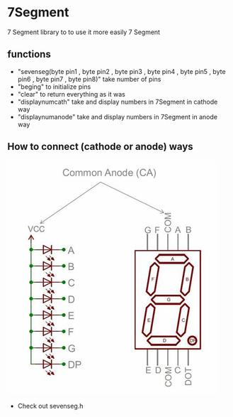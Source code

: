 # 7Segment
7 Segment library to  to use it more easily 7 Segment

## functions

* "sevenseg(byte pin1 , byte pin2 , byte pin3 , byte pin4 , byte pin5 , byte pin6 , byte pin7 , byte pin8)" take number of pins 
* "beging" to initialize pins 
* "clear" to return everything as it was
* "displaynumcath" take and display numbers in 7Segment in cathode way
* "displaynumanode" take and display numbers in 7Segment in anode  way

## How to connect (cathode or anode) ways 

![connect](https://github.com/AmrNagy10/7Segment/blob/main/proxy.jpg)


* Check out sevenseg.h
